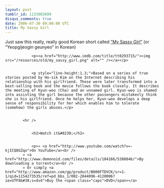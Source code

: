 ```yaml
---
layout: post
tumblr_id: 1133083699
disqus_comments: true
date: 2006-07-30 09:00:00 UTC
title: My Sassy Girl
---
```


Just saw this really, really good Korean short called <a href="http://www.imdb.com/title/tt0293715/">”My Sassy Girl”</a> (or &#8220;Yeopgijeogin geunyeo&#8221; in Korean)</p>


				<p><a href="http://www.imdb.com/title/tt0293715/"><img src="/resources/old/my_sassy_girl.png" alt="" /></a></p>


				<p style="line-height:1.3;">Based on a series of true stories posted by Ho-sik Kim on the Internet describing his relationship with his girlfriend. These were later transformed into a best-selling book and the movie follows the book closely. It describes the meeting of Kyun-woo (Cha) and an unnamed girl. Kyun-woo is shamed into assisting the girl because the other passengers mistakenly think she is his girlfriend. Once he helps her, Kyun-woo develops a deep sense of responsibility for her which enables him to tolerate (somehow) the girls abuses.</p>


			<hr />


				<h2>Watch it&#8230;</h2>


				<p>» <a href="http://www.youtube.com/watch?v=-kjICQ8GZqo">On YouTube</a><br />
			» <a href="http://www.demonoid.com/files/details/184166/5388846/">By downloading a torrent</a><br />
			» Or simply <a href="http://www.amazon.com/gp/product/B000FTDVCK/sr=1-1/qid=1154273535/ref=pd_bbs_1/002-2844096-4120006?ie=UTF8&#38;s=dvd">Buy the <span class="caps">DVD</span></a>
